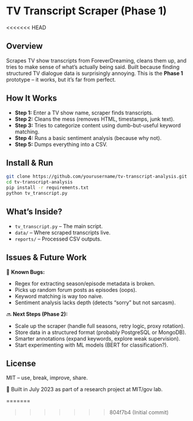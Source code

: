 # TV Transcript Scraper (Phase 1)
<<<<<<< HEAD

## Overview
Scrapes TV show transcripts from ForeverDreaming, cleans them up, and tries to make sense of what’s actually being said. Built because finding structured TV dialogue data is surprisingly annoying. This is the **Phase 1** prototype – it works, but it’s far from perfect.

## How It Works
- **Step 1:** Enter a TV show name, scraper finds transcripts.
- **Step 2:** Cleans the mess (removes HTML, timestamps, junk text).
- **Step 3:** Tries to categorize content using dumb-but-useful keyword matching.
- **Step 4:** Runs a basic sentiment analysis (because why not).
- **Step 5:** Dumps everything into a CSV.

## Install & Run
```bash
git clone https://github.com/yourusername/tv-transcript-analysis.git
cd tv-transcript-analysis
pip install -r requirements.txt
python tv_transcript.py
```

## What’s Inside?
- `tv_transcript.py` – The main script.
- `data/` – Where scraped transcripts live.
- `reports/` – Processed CSV outputs.

## Issues & Future Work
🚨 **Known Bugs:**
- Regex for extracting season/episode metadata is broken.
- Picks up random forum posts as episodes (oops).
- Keyword matching is way too naive.
- Sentiment analysis lacks depth (detects “sorry” but not sarcasm).

🔜 **Next Steps (Phase 2):**
- Scale up the scraper (handle full seasons, retry logic, proxy rotation).
- Store data in a structured format (probably PostgreSQL or MongoDB).
- Smarter annotations (expand keywords, explore weak supervision).
- Start experimenting with ML models (BERT for classification?).

## License
MIT – use, break, improve, share.

🚀 Built in July 2023 as part of a research project at MIT/gov lab.

=======
>>>>>>> 804f7b4 (Initial commit)
